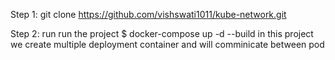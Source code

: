 Step 1: git clone https://github.com/vishswati1011/kube-network.git

Step 2: run run the project 
    $ docker-compose up -d --build 
in this project we create multiple deployment container and will comminicate between pod     
